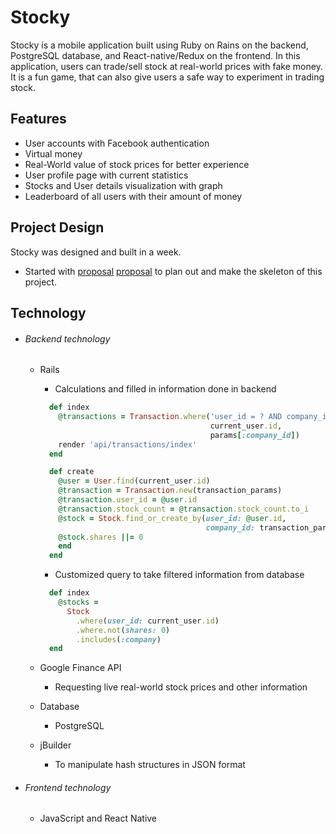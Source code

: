 # Stocky

Stocky is a mobile application built using Ruby on Rains on the backend, PostgreSQL database, and React-native/Redux on the frontend. In this application, users can trade/sell stock at real-world prices with fake money. It is a fun game, that can also
give users a safe way to experiment in trading stock.

## Features
- User accounts with Facebook authentication
- Virtual money
- Real-World value of stock prices for better experience
- User profile page with current statistics
- Stocks and User details visualization with graph
- Leaderboard of all users with their amount of money

## Project Design
Stocky was designed and built in a week.

  - Started with [proposal] [proposal] to plan out and make the skeleton of this project.

[proposal]: ./docs/README.md

## Technology

- ###### Backend technology
  + Rails
    - Calculations and filled in information done in backend
    ```Ruby
      def index
        @transactions = Transaction.where('user_id = ? AND company_id = ?',
                                          current_user.id,
                                          params[:company_id])
        render 'api/transactions/index'
      end

      def create
        @user = User.find(current_user.id)
        @transaction = Transaction.new(transaction_params)
        @transaction.user_id = @user.id
        @transaction.stock_count = @transaction.stock_count.to_i
        @stock = Stock.find_or_create_by(user_id: @user.id,
                                         company_id: transaction_params[:company_id])
        @stock.shares ||= 0
        end
      end
    ```
    - Customized query to take filtered information from database
    ```Ruby
      def index
        @stocks =
          Stock
            .where(user_id: current_user.id)
            .where.not(shares: 0)
            .includes(:company)
      end
    ```


  + Google Finance API
    - Requesting live real-world stock prices and other information
  + Database
    - PostgreSQL
  + jBuilder
    - To manipulate hash structures in JSON format

- ###### Frontend technology
  + JavaScript and React Native
